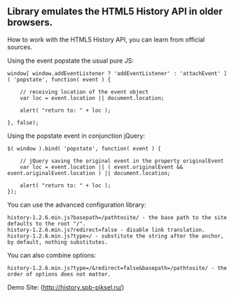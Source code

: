 Library emulates the HTML5 History API in older browsers.
---------------------------------------------------------

How to work with the HTML5 History API, you can learn from official sources.

Using the event popstate the usual pure JS:

    window[ window.addEventListener ? 'addEventListener' : 'attachEvent' ]( 'popstate', function( event ) {

        // receiving location of the event object
        var loc = event.location || document.location;

        alert( "return to: " + loc );

    }, false);


Using the popstate event in conjunction jQuery:

    $( window ).bind( 'popstate', function( event ) {

        // jQuery saving the original event in the property originalEvent
        var loc = event.location || ( event.originalEvent && event.originalEvent.location ) || document.location;

        alert( "return to: " + loc );
    });


You can use the advanced configuration library:

	history-1.2.6.min.js?basepath=/pathtosite/ - the base path to the site defaults to the root "/".
	history-1.2.6.min.js?redirect=false - disable link translation.
	history-1.2.6.min.js?type=/ - substitute the string after the anchor, by default, nothing substitutes.

You can also combine options:

	history-1.2.6.min.js?type=/&redirect=false&basepath=/pathtosite/ - the order of options does not matter.

Demo Site: (http://history.spb-piksel.ru/)
